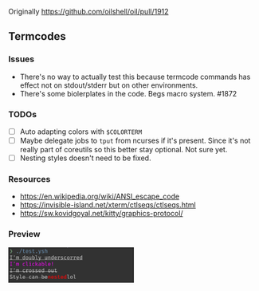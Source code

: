 Originally https://github.com/oilshell/oil/pull/1912

## Termcodes

### Issues
- There's no way to actually test this because termcode commands has effect not on stdout/stderr but on other environments. 
- There's some biolerplates in the code. Begs macro system.
 #1872

### TODOs
- [ ] Auto adapting colors with `$COLORTERM`
- [ ] Maybe delegate jobs to `tput` from ncurses if it's present. Since it's not really part of coreutils so this better stay optional. Not sure yet. 
- [ ] Nesting styles doesn't need to be fixed. 

### Resources 
- https://en.wikipedia.org/wiki/ANSI_escape_code
- https://invisible-island.net/xterm/ctlseqs/ctlseqs.html
- https://sw.kovidgoyal.net/kitty/graphics-protocol/

### Preview

<img src='./res/screenshot.png' width='50%'>

